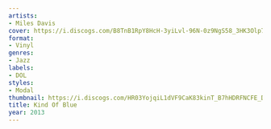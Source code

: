 ```yaml
---
artists:
- Miles Davis
cover: https://i.discogs.com/B8TnB1RpY8HcH-3yiLvl-96N-0z9NgS58_3HK3Olp78/rs:fit/g:sm/q:90/h:513/w:510/czM6Ly9kaXNjb2dz/LWRhdGFiYXNlLWlt/YWdlcy9SLTQyNzI1/NjgtMTM5NDM2NjAw/NS03NzgzLmpwZWc.jpeg
format:
- Vinyl
genres:
- Jazz
labels:
- DOL
styles:
- Modal
thumbnail: https://i.discogs.com/HR03YojqiL1dVF9CaK83kinT_B7hHDRFNCFE_DXHIZg/rs:fit/g:sm/q:40/h:150/w:150/czM6Ly9kaXNjb2dz/LWRhdGFiYXNlLWlt/YWdlcy9SLTQyNzI1/NjgtMTM5NDM2NjAw/NS03NzgzLmpwZWc.jpeg
title: Kind Of Blue
year: 2013
---
```


